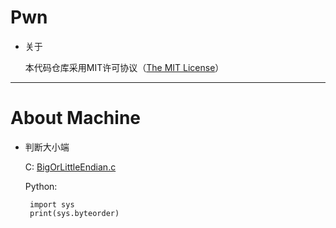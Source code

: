 # Pwn
 
 * 关于
      
      本代码仓库采用MIT许可协议（[The MIT License](https://github.com/whitejoce/Pwn/blob/main/LICENSE)）
 
 * * *
 
 # About Machine
 
 * 判断大小端
  
      C:
       [BigOrLittleEndian.c](https://github.com/whitejoce/Pwn/blob/main/About_Machine/BigOrLittleEndian.c)

      Python:

      ```
       import sys
       print(sys.byteorder)
      ```
